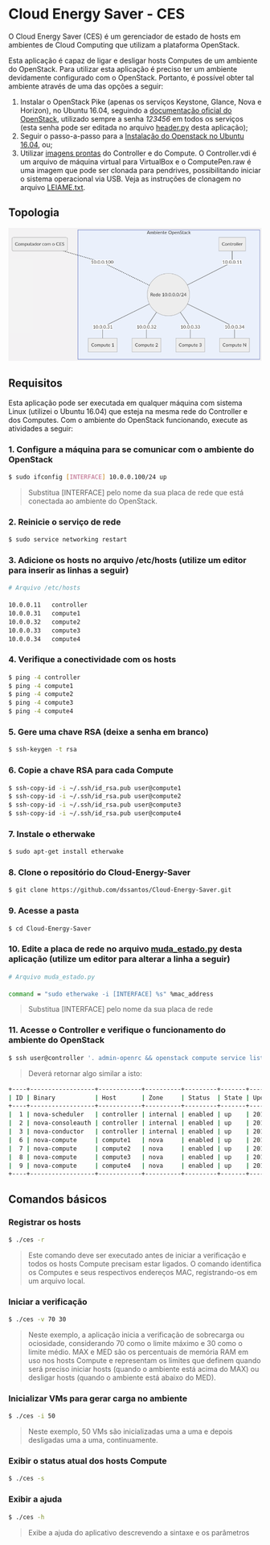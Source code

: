 # Cloud Energy Saver - CES
O Cloud Energy Saver (CES) é um gerenciador de estado de hosts em ambientes de Cloud Computing que utilizam a plataforma OpenStack.

Esta aplicação é capaz de ligar e desligar hosts Computes de um ambiente do OpenStack. Para utilizar esta aplicação é preciso ter um ambiente devidamente configurado com o OpenStack. Portanto, é possível obter tal ambiente através de uma das opções a seguir:
1. Instalar o OpenStack Pike (apenas os serviços Keystone, Glance, Nova e Horizon), no Ubuntu 16.04, seguindo a [documentação oficial do OpenStack](https://docs.openstack.org/pike/install/), utilizado sempre a senha *123456* em todos os serviços (esta senha pode ser editada no arquivo [header.py](header.py) desta aplicação);
2. Seguir o passo-a-passo para a [Instalação do Openstack no Ubuntu 16.04](http://danilosantos.info/instalacao-do-openstack-pike-no-ubuntu-16-04/), ou;
3. Utilizar [imagens prontas](https://mega.nz/fm/WCZTlaqC) do Controller e do Compute. O Controller.vdi é um arquivo de máquina virtual para VirtualBox e o ComputePen.raw é uma imagem que pode ser clonada para pendrives, possibilitando iniciar o sistema operacional via USB. Veja as instruções de clonagem no arquivo [LEIAME.txt](https://mega.nz/fm/WCZTlaqC).

## Topologia

![Topologia](topologia.png?raw=true)

<!--

```mermaid
graph TD;
A[Controller];
Z(Computador com o CES);
X((Rede 10.0.0.0/24));
B[Compute 1];
C[Compute 2];
D[Compute 3];
E[Compute N];
Z  -. 10.0.0.100 .- X;
subgraph Ambiente OpenStack
A  -- 10.0.0.11 --- X;
X  -- 10.0.0.31 --- B;
X  -- 10.0.0.32 --- C;
X  -- 10.0.0.33 --- D;
X  -- 10.0.0.34 --- E;
end
```
-->

## Requisitos
Esta aplicação pode ser executada em qualquer máquina com sistema Linux (utilizei o Ubuntu 16.04) que esteja na mesma rede do Controller e dos Computes.
Com o ambiente do OpenStack funcionando, execute as atividades a seguir:

### 1. Configure a máquina para se comunicar com o ambiente do OpenStack
```sh
$ sudo ifconfig [INTERFACE] 10.0.0.100/24 up
```
> Substitua [INTERFACE] pelo nome da sua placa de rede que está conectada ao ambiente do OpenStack.


### 2. Reinicie o serviço de rede
```sh
$ sudo service networking restart
```

### 3. Adicione os hosts no arquivo /etc/hosts (utilize um editor para inserir as linhas a seguir)
```sh
# Arquivo /etc/hosts

10.0.0.11	controller
10.0.0.31	compute1
10.0.0.32	compute2
10.0.0.33	compute3
10.0.0.34	compute4
```

### 4. Verifique a conectividade com os hosts
```sh
$ ping -4 controller
$ ping -4 compute1
$ ping -4 compute2
$ ping -4 compute3
$ ping -4 compute4
```

### 5. Gere uma chave RSA (deixe a senha em branco)
```sh
$ ssh-keygen -t rsa
```

### 6. Copie a chave RSA para cada Compute
```sh
$ ssh-copy-id -i ~/.ssh/id_rsa.pub user@compute1
$ ssh-copy-id -i ~/.ssh/id_rsa.pub user@compute2
$ ssh-copy-id -i ~/.ssh/id_rsa.pub user@compute3
$ ssh-copy-id -i ~/.ssh/id_rsa.pub user@compute4
```

### 7. Instale o etherwake
```sh
$ sudo apt-get install etherwake
```

### 8. Clone o repositório do Cloud-Energy-Saver
```sh
$ git clone https://github.com/dssantos/Cloud-Energy-Saver.git
```

### 9. Acesse a pasta
```sh
$ cd Cloud-Energy-Saver
```

### 10. Edite a placa de rede no arquivo [muda_estado.py](muda_estado.py) desta aplicação (utilize um editor para alterar a linha a seguir)
```sh
# Arquivo muda_estado.py

command = "sudo etherwake -i [INTERFACE] %s" %mac_address

```
> Substitua [INTERFACE] pelo nome da sua placa de rede

### 11. Acesse o Controller e verifique o funcionamento do ambiente do OpenStack
```sh
$ ssh user@controller '. admin-openrc && openstack compute service list'
```
> Deverá retornar algo similar a isto:
```sh
+----+------------------+------------+----------+---------+-------+----------------------------+
| ID | Binary           | Host       | Zone     | Status  | State | Updated At                 |
+----+------------------+------------+----------+---------+-------+----------------------------+
|  1 | nova-scheduler   | controller | internal | enabled | up    | 2019-02-27T01:02:53.000000 |
|  2 | nova-consoleauth | controller | internal | enabled | up    | 2019-02-27T01:02:53.000000 |
|  3 | nova-conductor   | controller | internal | enabled | up    | 2019-02-27T01:02:48.000000 |
|  6 | nova-compute     | compute1   | nova     | enabled | up    | 2019-02-27T01:02:50.000000 |
|  7 | nova-compute     | compute2   | nova     | enabled | up    | 2019-02-20T23:57:36.000000 |
|  8 | nova-compute     | compute3   | nova     | enabled | up    | 2019-02-20T23:52:52.000000 |
|  9 | nova-compute     | compute4   | nova     | enabled | up    | 2019-02-20T23:46:50.000000 |
+----+------------------+------------+----------+---------+-------+----------------------------+
```



## Comandos básicos

### Registrar os hosts
```sh
$ ./ces -r
```
> Este comando deve ser executado antes de iniciar a verificação e todos os hosts Compute precisam estar ligados. O comando identifica os Computes e seus respectivos endereços MAC, registrando-os em um arquivo local.

### Iniciar a verificação
```sh
$ ./ces -v 70 30
```
> Neste exemplo, a aplicação inicia a verificação de sobrecarga ou ociosidade, considerando 70 como o limite máximo e 30 como o limite médio.
> MAX e MED são os percentuais de memória RAM em uso nos hosts Compute e representam os limites que definem quando será preciso iniciar hosts (quando o ambiente está acima do MAX) ou desligar hosts (quando o ambiente está abaixo do MED).

### Inicializar VMs para gerar carga no ambiente
```sh
$ ./ces -i 50
```
> Neste exemplo, 50 VMs são inicializadas uma a uma e depois desligadas uma a uma, continuamente.

### Exibir o status atual dos hosts Compute
```sh
$ ./ces -s
```

### Exibir a ajuda
```sh
$ ./ces -h
```
> Exibe a ajuda do aplicativo descrevendo a sintaxe e os parâmetros
